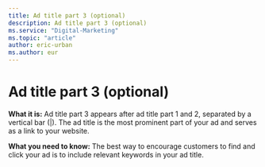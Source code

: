 ```yaml
---
title: Ad title part 3 (optional)
description: Ad title part 3 (optional)
ms.service: "Digital-Marketing"
ms.topic: "article"
author: eric-urban
ms.author: eur
---
```


# Ad title part 3 (optional)

**What it is:** Ad title part 3 appears after ad title part 1 and 2, separated by a vertical bar (|). The ad title is the most prominent part of your ad and serves as a link to your website.

**What you need to know:** The best way to encourage customers to find and click your ad is to include relevant keywords in your ad title.


